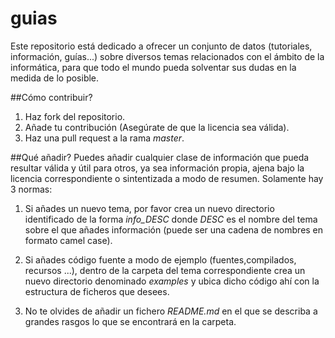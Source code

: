 # guias
Este repositorio está dedicado a ofrecer un conjunto de datos (tutoriales,
información, guías...) sobre diversos temas relacionados con el ámbito de la
informática, para que todo el mundo pueda solventar sus dudas en la medida de
lo posible.

##Cómo contribuir?
1. Haz fork del repositorio.
2. Añade tu contribución (Asegúrate de que la licencia sea válida).
3. Haz una pull request a la rama *master*.

##Qué añadir?
Puedes añadir cualquier clase de información que pueda resultar válida y útil
para otros, ya sea información propia, ajena bajo la licencia correspondiente
o sintentizada a modo de resumen. Solamente hay 3 normas:

1. Si añades un nuevo tema, por favor crea un nuevo directorio identificado de
la forma *info_DESC* donde *DESC* es el nombre del tema sobre el que añades
información (puede ser una cadena de nombres en formato camel case).

2. Si añades código fuente a modo de ejemplo (fuentes,compilados, recursos ...),
dentro de la carpeta del tema correspondiente crea un nuevo directorio
denominado *examples* y ubica dicho código ahí con la estructura de ficheros que
desees.

3. No te olvides de añadir un fichero *README.md* en el que se describa a
grandes rasgos lo que se encontrará en la carpeta.
